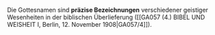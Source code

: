 
Die Gottesnamen sind **präzise Bezeichnungen** verschiedener geistiger Wesenheiten in der biblischen Überlieferung ([[GA057 (4.) BIBEL UND WEISHEIT I, Berlin, 12. November 1908|GA057/4]]).
